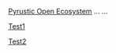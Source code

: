 [Pyrustic Open Ecosystem](https://pyrustic.github.io) ... ...


[Test1](stylebase/__init__.py)

[Test2](stylebase/test/__init__.py)
